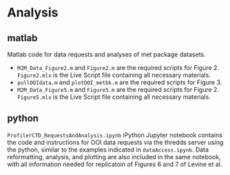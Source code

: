 # Analysis

## matlab
Matlab code for data requests and analyses of met package datasets.
- `M2M_Data_Figure2.m` and `Figure2.m` are the required scripts for Figure 2. `Figure2.mlx` is the Live Script file containing all necessary materials.
- `pullOOIdata.m` and `plotOOI_metbk.m` are the required scripts for Figure 3.
- `M2M_Data_Figure5.m` and `Figure5.m` are the required scripts for Figure 2. `Figure5.mlx` is the Live Script file containing all necessary materials.

## python
`ProfilerCTD_RequestsAndAnalysis.ipynb` iPython Jupyter notebook contains the code and instructions for OOI data requests via the thredds server using the python, similar to the examples indicated in `dataAccess.ipynb`. Data reformatting, analysis, and plotting are also included in the same notebook, with all information needed for replicatoin of Figures 6 and 7 of Levine et al.
